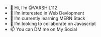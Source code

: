 - 👋 Hi, I’m @VARSHIL112
- 👀 I’m interested in Web Devlopment
- 🌱 I’m currently learning MERN Stack 
- 💞️ I’m looking to collaborate on Javascript
- 📫 You can DM me on My Social

<!---
VARSHIL112/VARSHIL112 is a ✨ special ✨ repository because its `README.md` (this file) appears on your GitHub profile.
You can click the Preview link to take a look at your changes.
--->
